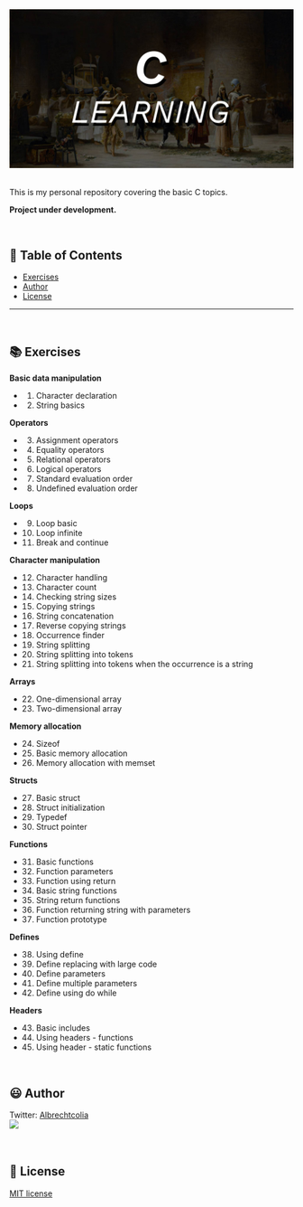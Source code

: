 
<div align='center'>

<img src="images/banner.jpg" >

</div>

<br>

This is my personal repository covering the basic C topics.

<b>Project under development.</b>

<br>

:bookmark_tabs: Table of Contents
-----
* [Exercises](#books-exercises)
* [Author](#smiley-author)
* [License](#scroll-license)
-----

<br>

:books: Exercises
---

<b>Basic data manipulation</b>
- 01. Character declaration
- 02. String basics 

<b>Operators</b>
- 03. Assignment operators
- 04. Equality operators
- 05. Relational operators
- 06. Logical operators
- 07. Standard evaluation order
- 08. Undefined evaluation order

<b>Loops</b>
- 09. Loop basic
- 10. Loop infinite
- 11. Break and continue

<b>Character manipulation</b>
- 12. Character handling
- 13. Character count
- 14. Checking string sizes
- 15. Copying strings
- 16. String concatenation
- 17. Reverse copying strings
- 18. Occurrence finder
- 19. String splitting
- 20. String splitting into tokens
- 21. String splitting into tokens when the occurrence is a string

<b>Arrays</b>
- 22. One-dimensional array
- 23. Two-dimensional array

<b>Memory allocation</b>
- 24. Sizeof
- 25. Basic memory allocation
- 26. Memory allocation with memset

<b>Structs</b>
- 27. Basic struct
- 28. Struct initialization
- 29. Typedef
- 30. Struct pointer

<b>Functions</b>
- 31. Basic functions
- 32. Function parameters
- 33. Function using return
- 34. Basic string functions
- 35. String return functions
- 36. Function returning string with parameters
- 37. Function prototype

<b>Defines</b>
- 38. Using define
- 39. Define replacing with large code
- 40. Define parameters
- 41. Define multiple parameters
- 42. Define using do while

<b>Headers</b>
- 43. Basic includes
- 44. Using headers - functions
- 45. Using header - static functions

<br>

:smiley: Author
---

Twitter: [Albrechtcolia](https://twitter.com/albrechtcolia)<br>
<a href="https://github.com/albrechtcolia" ><img src="https://github.com/albrechtcolia.png?size=200" height="100" /></a>

<br>

:scroll: License
---

[MIT license](license)



